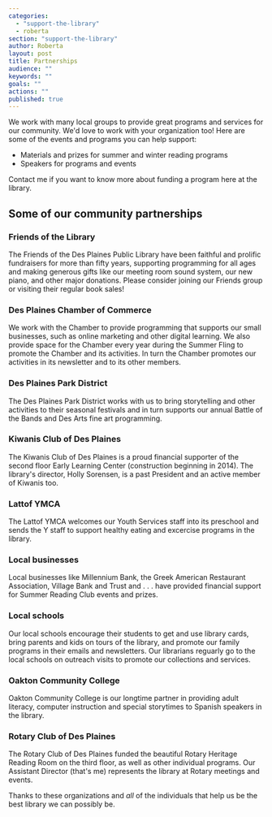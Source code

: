 ```yaml
---
categories: 
  - "support-the-library"
  - roberta
section: "support-the-library"
author: Roberta
layout: post
title: Partnerships
audience: ""
keywords: ""
goals: ""
actions: ""
published: true
---
```


We work with many local groups to provide great programs and services for our community. We'd love to work with your organization too! Here are some of the events and programs you can help support:

- Materials and prizes for summer and winter reading programs
- Speakers for programs and events

Contact me if you want to know more about funding a program here at the library. 

## Some of our community partnerships

### Friends of the Library

The Friends of the Des Plaines Public Library have been faithful and prolific fundraisers for more than fifty years, supporting programming for all ages and making generous gifts like our meeting room sound system, our new piano, and other major donations. Please consider joining our Friends group or visiting their regular book sales!

### Des Plaines Chamber of Commerce

We work with the Chamber to provide programming that supports our small businesses, such as online marketing and other digital learning. We also provide space for the Chamber every year during the Summer Fling to promote the Chamber and its activities. In turn the Chamber promotes our activities in its newsletter and to its other members.

### Des Plaines Park District

The Des Plaines Park District works with us to bring storytelling and other activities to their seasonal festivals and in turn supports our annual Battle of the Bands and Des Arts fine art programming.

### Kiwanis Club of Des Plaines
The Kiwanis Club of Des Plaines is a proud financial supporter of the second floor Early Learning Center (construction beginning in 2014). The library's director, Holly Sorensen, is a past President and an active member of Kiwanis too.

### Lattof YMCA

The Lattof YMCA welcomes our Youth Services staff into its preschool and sends the Y staff to support healthy eating and excercise programs in the library.

### Local businesses

Local businesses like Millennium Bank, the Greek American Restaurant Association, Village Bank and Trust and . . . have provided financial support for Summer Reading Club events and prizes. 

### Local schools 
Our local schools encourage their students to get and use library cards, bring parents and kids on tours of the library, and promote our family programs in their emails and newsletters. Our librarians reguarly go to the local schools on outreach visits to promote our collections and services.

### Oakton Community College
Oakton Community College is our longtime partner in providing adult literacy, computer instruction and special storytimes to Spanish speakers in the library.

### Rotary Club of Des Plaines 

The Rotary Club of Des Plaines funded the beautiful Rotary Heritage Reading Room on the third floor, as well as other individual programs. Our Assistant Director (that's me) represents the library at Rotary meetings and events.

Thanks to these organizations and *all* of the individuals that help us be the best library we can possibly be.